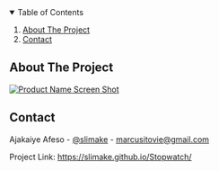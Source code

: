 <!-- TABLE OF CONTENTS -->
<details open="open">
  <summary>Table of Contents</summary>
  <ol>
    <li><a href="#about-the-project">About The Project</a></li>
    <li><a href="#contact">Contact</a></li>
  </ol>
</details>



<!-- ABOUT THE PROJECT -->
## About The Project

[![Product Name Screen Shot][product-screenshot]](https://slimake.github.io/Stopwatch/)



<!-- CONTACT -->
## Contact

Ajakaiye Afeso - [@slimake](https://twitter.com/slimake) - marcusitovie@gmail.com

Project Link: https://slimake.github.io/Stopwatch/

<!-- MARKDOWN LINKS & IMAGES -->
<!-- https://www.markdownguide.org/basic-syntax/#reference-style-links -->
[product-screenshot]: images/stopwatch.png
